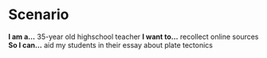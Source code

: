 # Scenario

**I am a…** 35-year old highschool teacher
**I want to…** recollect online sources
**So I can…** aid my students in their essay about plate tectonics